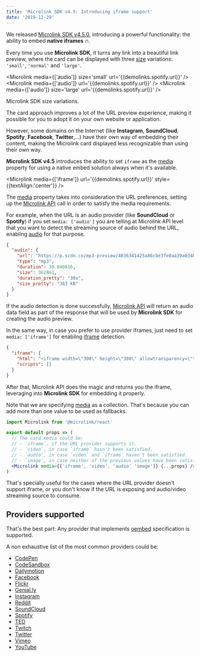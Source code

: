 ```yaml
---
title: 'Microlink SDK v4.5: Introducing iframe support'
date: '2019-12-29'
---
```


We released [Microlink SDK v4.5.0](https://github.com/microlinkhq/sdk/releases/tag/v4.5.0), introducing a powerful functionality: the ability to embed **native iframes** 🔥.

Every time you use **Microlink SDK**, it turns any link into a beautiful link preview, where the card can be displayed with three [size](/docs/sdk/parameters/size/) variations: `'small'`, `'normal'` and `'large'`.

<Microlink media={['audio']} size='small' url='{{demolinks.spotify.url}}' />
<Microlink media={['audio']} url='{{demolinks.spotify.url}}' />
<Microlink media={['audio']} size='large' url='{{demolinks.spotify.url}}' />

<Figcaption>
Microlink SDK <Link href='/docs/sdk/parameters/size/'>size</Link> variations.
</Figcaption>

The card approach improves a lot of the URL preview experience, making it possible for you to adopt it on your own website or application.

However, some domains on the Internet (like **Instagram**, **SoundCloud**, **Spotify**, **Facebook**, **Twitter**,…) have their own way of embedding their content, making the Microlink card displayed less recognizable than using their own way.

**Microlink SDK v4.5** introduces the ability to set `iframe` as the [media](/docs/sdk/parameters/media/) property for using a native embed solution always when it's available.

<Microlink media={['iframe']} url='{{demolinks.spotify.url}}' style={{textAlign:'center'}} />

The [media](/docs/sdk/parameters/media/) property takes into consideration the URL preferences, setting up the [Microlink API](/docs/api/getting-started/overview) call in order to satisfy the media requirements.

For example, when the URL is an audio provider (like **SoundCloud** or **Spotify**) if you set `media: ['audio']` you are telling at Microlink API level that you want to detect the streaming source of audio behind the URL, enabling [audio](/docs/api/parameters/audio) for that purpose.

```json
{
  "audio": {
    "url": "https://p.scdn.co/mp3-preview/4036341425a86cbe3fe0aa39a034ba7b6c5e4432?cid=6313d40896f64a2ead4f67035049a647",
    "type": "mp3",
    "duration": 30.040816,
    "size": 362861,
    "duration_pretty": "30s",
    "size_pretty": "363 kB"
  }
}
```

If the audio detection is done successfully, [Microlink API](/docs/api/getting-started/overview) will return an audio data field as part of the response that will be used by **Microlink SDK** for creating the audio preview.

In the same way, in case you prefer to use provider iframes, just need to set `media: ['iframe']` for enabling [iframe](/docs/api/parameters/iframe) detection.

```json
{
  "iframe": {
    "html": "<iframe width=\"300\" height=\"380\" allowtransparency=\"true\" frameborder=\"0\" allow=\"encrypted-media\" title=\"Spotify Embed: Space Spine\" src=\"https://open.spotify.com/embed/album/49ax7HUaKuueaVtZBkEZD4?highlight=spotify:track:1W2919zs8SBCLTrOB1ftQT\"></iframe>",
    "scripts": []
  }
}
```

After that, Microlink API does the magic and returns you the iframe, leveraging into **Microlink SDK** for embedding it properly.

Note that we are specifying [media](/docs/sdk/parameters/media/) as a collection. That's because you can add more than one value to be used as fallbacks.

```jsx
import Microlink from '@microlink/react'

export default props => (
  // The card media could be:
  // - `iframe`, if the URL provider supports it.
  // - `video`, in case `iframe` hasn't been satisfied.
  // - `audio`, in case `video` and `iframe` haven't been satisfied.
  // - `image`, in case neither of the previous values have been satisfied.
  <Microlink media={['iframe', 'video', 'audio' 'image']} {...props} />
)
```

That's specially useful for the cases where the URL provider doesn't support iframe, or you don't know if the URL is exposing and audio/video streaming source to consume.

## Providers supported

That's the best part: Any provider that implements [oembed](https://oembed.com/) specification is supported.

A non exhaustive list of the most common providers could be:

- [CodePen](/meta?url=https%3A%2F%2Fcodepen.io%2Fhbagency%2Fpen%2FeKyObz)
- [CodeSandbox](/meta?url=https%3A%2F%2Fcodesandbox.io%2Fs%2Fgracious-blackburn-n5w839zm4m)
- [Dailymotion](/meta?url=https%3A%2F%2Fwww.dailymotion.com%2Fvideo%2Fx7ntzjb%3Fplaylist%3Dx5v2j4)
- [Facebook](/meta?url=https%3A%2F%2Fwww.facebook.com%2Fwatch%2F%3Fv%3D10156364216738951)
- [Flickr](/meta?url=https%3A%2F%2Fwww.flickr.com%2Fphotos%2F68166820%40N08%2F46358385844%2F)
- [Genial.ly](/meta?url=https%3A%2F%2Fview.genial.ly%2F5dc53cfa759d2a0f4c7db5f4)
- [Instagram](/meta?url=https%3A%2F%2Finstagram.com%2Fp%2FBeV6tOhFUor)
- [Reddit](/meta?url=https%3A%2F%2Fwww.reddit.com%2Fr%2Fcablefail%2Fcomments%2F68e3uk%2Fholy_bjeezus_ted_talks_av_aftermath%2F)
- [SoundCloud](/meta?url=https%3A%2F%2Fsoundcloud.com%2Fbeautybrainsp%2Fbeauty-brain-swag-bandicoot)
- [Spotify](/meta?url=https%3A%2F%2Fopen.spotify.com%2Ftrack%2F1W2919zs8SBCLTrOB1ftQT)
- [TED](/meta?url=https%3A%2F%2Fwww.ted.com%2Ftalks%2Fmonique_w_morris_why_black_girls_are_targeted_for_punishment_at_school_and_how_to_change_that%3Futm_campaign%3Dtedspread%26utm_medium%3Dreferral%26utm_source%3Dtedcomshare)
- [Twitch](/meta?url=https%3A%2F%2Fwww.twitch.tv%2Fshroud%2Fclip%2FAuspiciousTubularBunnyFUNgineer)
- [Twitter](/meta?url=https%3A%2F%2Ftwitter.com%2Ffuturism%2Fstatus%2F882987478541533189)
- [Vimeo](/meta?url=https%3A%2F%2Fvimeo.com%2F186386161)
- [YouTube](/meta?url=https%3A%2F%2Fyoutube.com%2Fwatch%3Fv%3D9P6rdqiybaw)
